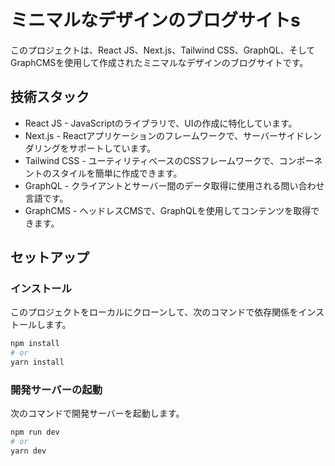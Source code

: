 # ミニマルなデザインのブログサイトs
このプロジェクトは、React JS、Next.js、Tailwind CSS、GraphQL、そしてGraphCMSを使用して作成されたミニマルなデザインのブログサイトです。

## 技術スタック
- React JS - JavaScriptのライブラリで、UIの作成に特化しています。
-  Next.js - Reactアプリケーションのフレームワークで、サーバーサイドレンダリングをサポートしています。
-  Tailwind CSS - ユーティリティベースのCSSフレームワークで、コンポーネントのスタイルを簡単に作成できます。
-  GraphQL - クライアントとサーバー間のデータ取得に使用される問い合わせ言語です。
-  GraphCMS - ヘッドレスCMSで、GraphQLを使用してコンテンツを取得できます。

## セットアップ
### インストール
このプロジェクトをローカルにクローンして、次のコマンドで依存関係をインストールします。

```bash
npm install
# or
yarn install
```

### 開発サーバーの起動
次のコマンドで開発サーバーを起動します。

```bash
npm run dev
# or
yarn dev
```